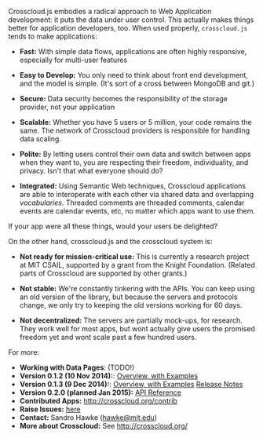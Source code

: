 Crosscloud.js embodies a radical approach to Web Application
development: it puts the data under user control. This actually makes
things better for application developers, too.  When used properly,
`crosscloud.js` tends to make applications:

* **Fast:** With simple data flows, applications are often highly
    responsive, especially for multi-user features

* **Easy to Develop:** You only need to think about front end
    development, and the model is simple.  (It's sort of a cross
	between MongoDB and git.)

* **Secure:** Data security becomes the responsibility of the storage
    provider, not your application

* **Scalable:** Whether you have 5 users or 5 million, your code
    remains the same.  The network of Crosscloud providers is
    responsible for handling data scaling.

* **Polite:** By letting users control their own data and switch
    between apps when they want to, you are respecting their freedom,
    individuality, and privacy.  Isn't that what everyone should do?

* **Integrated:** Using Semantic Web techniques, Crosscloud
    applications are able to interoperate with each other via shared
    data and overlapping *vocabularies*.  Threaded comments are
    threaded comments, calendar events are calendar events, etc, no
    matter which apps want to use them.

If your app were all these things, would your users be delighted?

On the other hand, crosscloud.js and the crosscloud system is:

* **Not ready for mission-critical use:** This is currently a
    research project at MIT CSAIL, supported by a grant from the
    Knight Foundation.  (Related parts of Crosscloud are supported by
    other grants.)

* **Not stable:** We're constantly tinkering with the APIs.  You can
    keep using an old version of the library, but because the servers
    and protocols change, we only try to keeping the old versions
    working for 60 days.

* **Not decentralized:** The servers are partially mock-ups, for
    research. They work well for most apps, but wont actually give
    users the promised freedom yet and wont scale past a few hundred
    users.

For more:

* **Working with Data Pages**: (TODO!)
* **Version 0.1.2 (10 Nov 2014):**: [Overview, with Examples](http://crosscloud.org/0.1.2/)
* **Version 0.1.3 (9 Dec 2014):**: [Overview, with Examples](http://crosscloud.org/0.1.3/) [Release Notes](http://crosscloud.org/0.1.3/RELEASE.txt)
* **Version 0.2.0 (planned Jan 2015):** [API Reference](https://github.com/sandhawke/crosscloud.js/blob/master/doc/planned-api.md)
* **Contributed Apps:** http://crosscloud.org/contrib
* **Raise Issues:** [here](https://github.com/sandhawke/crosscloud.js/issues)
* **Contact:** Sandro Hawke (hawke@mit.edu)
* **More about Crosscloud:** See http://crosscloud.org/
